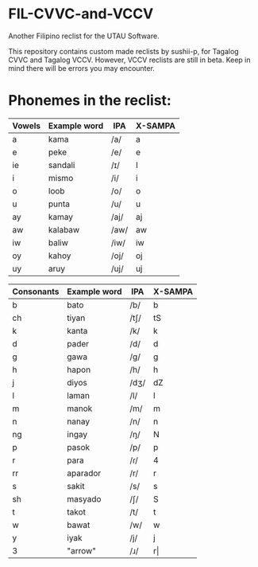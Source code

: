 # FIL-CVVC-and-VCCV
Another Filipino reclist for the UTAU Software.

This repository contains custom made reclists by sushii-p, for Tagalog CVVC and Tagalog VCCV. However, VCCV reclists are still in beta. Keep in mind there will be errors you may encounter.

# Phonemes in the reclist:

 | Vowels | Example word | IPA | X-SAMPA |
 |--------|--------------|-----|--- |
 |  a     | kama         | /a/ |a|
 |e|peke|/e/|e|
 |ie|sandali|/ɪ/|I|
 |i|mismo|/i/|i|
 |o|loob|/o/|o|
 |u|punta|/u/|u|
 |ay|kamay|/aj/|aj|
 |aw|kalabaw|/aw/|aw|
 |iw|baliw|/iw/|iw|
 |oy|kahoy|/oj/|oj|
 |uy|aruy|/uj/|uj|

 | Consonants | Example word | IPA | X-SAMPA |
 | --- | --- | --- |---|
 |b|bato|/b/|b|
 |ch|tiyan|/tʃ/|tS|
 |k|kanta|/k/|k|
 |d|pader|/d/|d|
 |g|gawa|/g/|g|
 |h|hapon|/h/|h|
 |j|diyos|/dʒ/|dZ|
 |l|laman|/l/|l|
 |m|manok|/m/|m|
 |n|nanay|/n/|n|
 |ng|ingay|/ŋ/|N|
 |p|pasok|/p/|p|
 |r|para|/ɾ/|4|
 |rr|aparador|/r/|r|
 |s|sakit|/s/|s|
 |sh|masyado|/ʃ/|S|
 |t|takot|/t/|t|
 |w|bawat|/w/|w|
 |y|iyak|/j/|j|
 |3|"arrow"|/ɹ/|r\|
 
